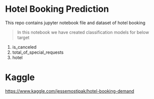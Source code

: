 # Hotel Booking Prediction
  This repo contains jupyter notebook file and dataset of hotel booking
  > In this notebook we have created classification models for below target
  1. is_canceled
  2. total_of_special_requests
  3. hotel
  
 # Kaggle
  https://www.kaggle.com/jessemostipak/hotel-booking-demand
